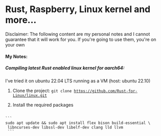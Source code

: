 # Rust, Raspberry, Linux kernel and more...


Disclaimer: The following content are my personal notes and I cannot guarantee that
it will work for you. If you're going to use them, you're on your own

#### My Notes:

##### Compiling latest Rust enabled linux kernel for aarch64:

I've tried it on ubuntu 22.04 LTS running as a VM (host: ubuntu 22.10)

1. Clone the project: 
<code>git clone https://github.com/Rust-for-Linux/linux.git</code>

2. Install the required packages
<code>
```
sudo apt update && sudo apt install flex bison build-essential \
 libncurses-dev libssl-dev libelf-dev clang lld llvm
 ```
 </code>
